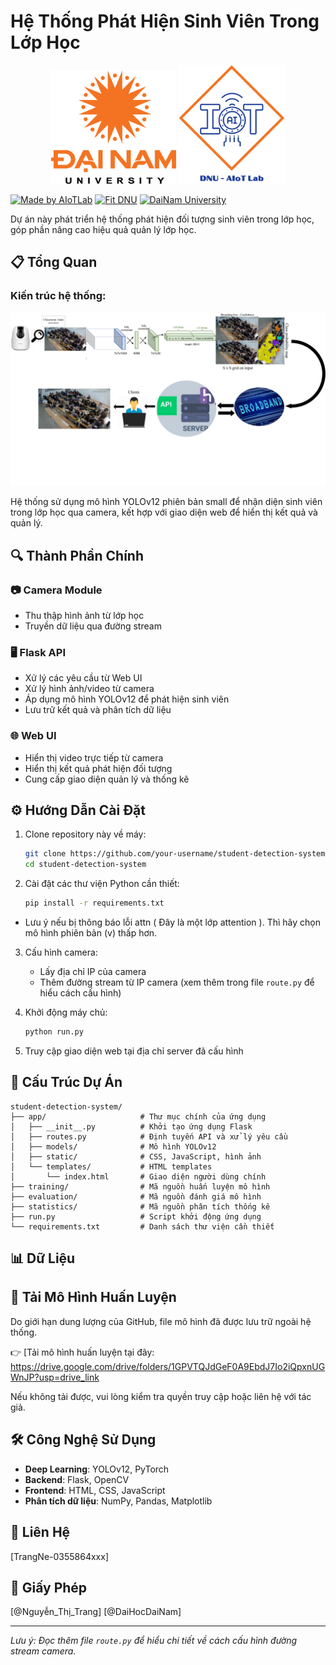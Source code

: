 # Hệ Thống Phát Hiện Sinh Viên Trong Lớp Học


<p align="center">
  <img src="./anhimage/logodnu.webp" alt="DaiNam University Logo" width="200"/>
    <img src="./anhimage/LogoAIoTLab.png" alt="AIoTLab Logo" width="170"/>
</p>

[![Made by AIoTLab](https://img.shields.io/badge/Made%20by%20AIoTLab-blue?style=for-the-badge)](https://www.facebook.com/DNUAIoTLab)
[![Fit DNU](https://img.shields.io/badge/Fit%20DNU-green?style=for-the-badge)](https://fitdnu.net/)
[![DaiNam University](https://img.shields.io/badge/DaiNam%20University-red?style=for-the-badge)](https://dainam.edu.vn)
</div>

Dự án này phát triển hệ thống phát hiện đối tượng sinh viên trong lớp học, góp phần nâng cao hiệu quả quản lý lớp học.

## 📋 Tổng Quan
### Kiến trúc hệ thống:
<p align="center">
  <img src="./anhimage/systemArchitecture.png" alt="DaiNam University Logo" width="1000"/>
</p>

Hệ thống sử dụng mô hình YOLOv12 phiên bản small để nhận diện sinh viên trong lớp học qua camera, kết hợp với giao diện web để hiển thị kết quả và quản lý.

## 🔍 Thành Phần Chính

### 📷 Camera Module
- Thu thập hình ảnh từ lớp học
- Truyền dữ liệu qua đường stream

### 🖥️ Flask API
- Xử lý các yêu cầu từ Web UI
- Xử lý hình ảnh/video từ camera
- Áp dụng mô hình YOLOv12 để phát hiện sinh viên
- Lưu trữ kết quả và phân tích dữ liệu

### 🌐 Web UI
- Hiển thị video trực tiếp từ camera
- Hiển thị kết quả phát hiện đối tượng
- Cung cấp giao diện quản lý và thống kê

## ⚙️ Hướng Dẫn Cài Đặt

1. Clone repository này về máy:
   ```bash
   git clone https://github.com/your-username/student-detection-system.git
   cd student-detection-system
   ```

2. Cài đặt các thư viện Python cần thiết:
   ```bash
   pip install -r requirements.txt
   ```

- Lưu ý nếu bị thông báo lỗi attn ( Đây là một lớp attention ). Thì hãy chọn mô hình phiên bản (v) thấp hơn.
3. Cấu hình camera:
   - Lấy địa chỉ IP của camera
   - Thêm đường stream từ IP camera (xem thêm trong file `route.py` để hiểu cách cấu hình)

4. Khởi động máy chủ:
   ```bash
   python run.py
   ```

5. Truy cập giao diện web tại địa chỉ server đã cấu hình

## 📁 Cấu Trúc Dự Án

```
student-detection-system/
├── app/                     # Thư mục chính của ứng dụng
│   ├── __init__.py          # Khởi tạo ứng dụng Flask
│   ├── routes.py            # Định tuyến API và xử lý yêu cầu
│   ├── models/              # Mô hình YOLOv12
│   ├── static/              # CSS, JavaScript, hình ảnh
│   └── templates/           # HTML templates
│       └── index.html       # Giao diện người dùng chính
├── training/                # Mã nguồn huấn luyện mô hình
├── evaluation/              # Mã nguồn đánh giá mô hình
├── statistics/              # Mã nguồn phân tích thống kê
├── run.py                   # Script khởi động ứng dụng
└── requirements.txt         # Danh sách thư viện cần thiết
```

## 📊 Dữ Liệu

## 🔗 Tải Mô Hình Huấn Luyện

Do giới hạn dung lượng của GitHub, file mô hình đã được lưu trữ ngoài hệ thống.

👉 [Tải mô hình huấn luyện tại đây: https://drive.google.com/drive/folders/1GPVTQJdGeF0A9EbdJ7Io2iQpxnUGWnJP?usp=drive_link

Nếu không tải được, vui lòng kiểm tra quyền truy cập hoặc liên hệ với tác giả.

## 🛠️ Công Nghệ Sử Dụng

- **Deep Learning**: YOLOv12, PyTorch
- **Backend**: Flask, OpenCV
- **Frontend**: HTML, CSS, JavaScript
- **Phân tích dữ liệu**: NumPy, Pandas, Matplotlib

## 📝 Liên Hệ

[TrangNe-0355864xxx]

## 📜 Giấy Phép

[@Nguyễn_Thị_Trang]
[@DaiHocDaiNam]

---

*Lưu ý: Đọc thêm file `route.py` để hiểu chi tiết về cách cấu hình đường stream camera.*
